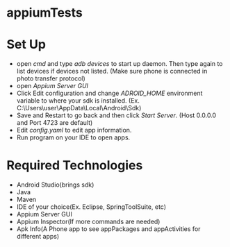 # appiumTests

# Set Up
- open *cmd* and type *adb devices* to start up daemon. Then type again to list devices if devices not listed. (Make sure phone is connected in photo transfer protocol)
- open *Appium Server GUI*
- Click Edit configuration and change *ADROID_HOME* environment variable to where your sdk is installed. (Ex. C:\Users\user\AppData\Local\Android\Sdk)
- Save and Restart to go back and then click *Start Server*. (Host 0.0.0.0 and Port 4723 are default)
- Edit *config.yaml* to edit app information. 
- Run program on your IDE to open apps. 

# Required Technologies
- Android Studio(brings sdk)
- Java
- Maven
- IDE of your choice(Ex. Eclipse, SpringToolSuite, etc)
- Appium Server GUI
- Appium Inspector(If more commands are needed)
- Apk Info(A Phone app to see appPackages and appActivities for different apps)
